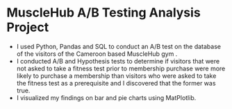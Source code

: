 # MuscleHub A/B Testing Analysis Project

* I used Python, Pandas and SQL to conduct an A/B test on the database of the visitors of the Cameroon based MuscleHub gym . 
* I conducted A/B and Hypothesis tests to determine if visitors that were not asked to take a fitness test prior to membership purchase were more likely to purchase a membership than visitors who were asked to take the fitness test as a prerequisite and I discovered that the former was true. 
* I visualized my findings on bar and pie charts using MatPlotlib.

